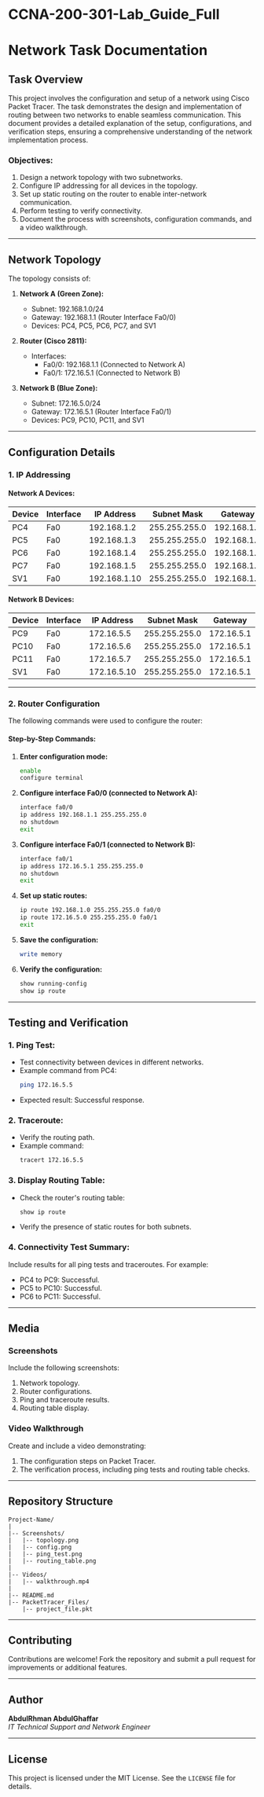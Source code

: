 # CCNA-200-301-Lab_Guide_Full
# Network Task Documentation

## Task Overview
This project involves the configuration and setup of a network using Cisco Packet Tracer. The task demonstrates the design and implementation of routing between two networks to enable seamless communication. This document provides a detailed explanation of the setup, configurations, and verification steps, ensuring a comprehensive understanding of the network implementation process.

### Objectives:
1. Design a network topology with two subnetworks.
2. Configure IP addressing for all devices in the topology.
3. Set up static routing on the router to enable inter-network communication.
4. Perform testing to verify connectivity.
5. Document the process with screenshots, configuration commands, and a video walkthrough.

---

## Network Topology

The topology consists of:

1. **Network A (Green Zone):**
   - Subnet: 192.168.1.0/24
   - Gateway: 192.168.1.1 (Router Interface Fa0/0)
   - Devices: PC4, PC5, PC6, PC7, and SV1

2. **Router (Cisco 2811):**
   - Interfaces:
     - Fa0/0: 192.168.1.1 (Connected to Network A)
     - Fa0/1: 172.16.5.1 (Connected to Network B)

3. **Network B (Blue Zone):**
   - Subnet: 172.16.5.0/24
   - Gateway: 172.16.5.1 (Router Interface Fa0/1)
   - Devices: PC9, PC10, PC11, and SV1

---

## Configuration Details

### 1. **IP Addressing**

#### Network A Devices:
| Device  | Interface | IP Address    | Subnet Mask   | Gateway       |
|---------|-----------|---------------|---------------|---------------|
| PC4     | Fa0       | 192.168.1.2   | 255.255.255.0 | 192.168.1.1   |
| PC5     | Fa0       | 192.168.1.3   | 255.255.255.0 | 192.168.1.1   |
| PC6     | Fa0       | 192.168.1.4   | 255.255.255.0 | 192.168.1.1   |
| PC7     | Fa0       | 192.168.1.5   | 255.255.255.0 | 192.168.1.1   |
| SV1     | Fa0       | 192.168.1.10  | 255.255.255.0 | 192.168.1.1   |

#### Network B Devices:
| Device  | Interface | IP Address    | Subnet Mask   | Gateway       |
|---------|-----------|---------------|---------------|---------------|
| PC9     | Fa0       | 172.16.5.5    | 255.255.255.0 | 172.16.5.1    |
| PC10    | Fa0       | 172.16.5.6    | 255.255.255.0 | 172.16.5.1    |
| PC11    | Fa0       | 172.16.5.7    | 255.255.255.0 | 172.16.5.1    |
| SV1     | Fa0       | 172.16.5.10   | 255.255.255.0 | 172.16.5.1    |

---

### 2. **Router Configuration**

The following commands were used to configure the router:

#### Step-by-Step Commands:

1. **Enter configuration mode:**
   ```bash
   enable
   configure terminal
   ```

2. **Configure interface Fa0/0 (connected to Network A):**
   ```bash
   interface fa0/0
   ip address 192.168.1.1 255.255.255.0
   no shutdown
   exit
   ```

3. **Configure interface Fa0/1 (connected to Network B):**
   ```bash
   interface fa0/1
   ip address 172.16.5.1 255.255.255.0
   no shutdown
   exit
   ```

4. **Set up static routes:**
   ```bash
   ip route 192.168.1.0 255.255.255.0 fa0/0
   ip route 172.16.5.0 255.255.255.0 fa0/1
   exit
   ```

5. **Save the configuration:**
   ```bash
   write memory
   ```

6. **Verify the configuration:**
   ```bash
   show running-config
   show ip route
   ```

---

## Testing and Verification

### 1. **Ping Test:**
   - Test connectivity between devices in different networks.
   - Example command from PC4:
     ```bash
     ping 172.16.5.5
     ```
   - Expected result: Successful response.

### 2. **Traceroute:**
   - Verify the routing path.
   - Example command:
     ```bash
     tracert 172.16.5.5
     ```

### 3. **Display Routing Table:**
   - Check the router's routing table:
     ```bash
     show ip route
     ```
   - Verify the presence of static routes for both subnets.

### 4. **Connectivity Test Summary:**
   Include results for all ping tests and traceroutes. For example:
   - PC4 to PC9: Successful.
   - PC5 to PC10: Successful.
   - PC6 to PC11: Successful.
   
---

## Media

### Screenshots
Include the following screenshots:
1. Network topology.
2. Router configurations.
3. Ping and traceroute results.
4. Routing table display.

### Video Walkthrough
Create and include a video demonstrating:
1. The configuration steps on Packet Tracer.
2. The verification process, including ping tests and routing table checks.

---

## Repository Structure

```
Project-Name/
|
|-- Screenshots/
|   |-- topology.png
|   |-- config.png
|   |-- ping_test.png
|   |-- routing_table.png
|
|-- Videos/
|   |-- walkthrough.mp4
|
|-- README.md
|-- PacketTracer_Files/
    |-- project_file.pkt
```

---

## Contributing
Contributions are welcome! Fork the repository and submit a pull request for improvements or additional features.

---

## Author
**AbdulRhman AbdulGhaffar**  
*IT Technical Support and Network Engineer*

---

## License
This project is licensed under the MIT License. See the `LICENSE` file for details.


